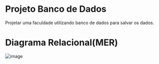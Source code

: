 # Projeto Banco de Dados
 Projetar uma faculdade utilizando banco de dados para salvar os dados.
# Diagrama Relacional(MER)
![image](https://github.com/jvgoverna/Projeto-Banco-de-Dados/blob/main/Diagrama%20Relacional.png)
